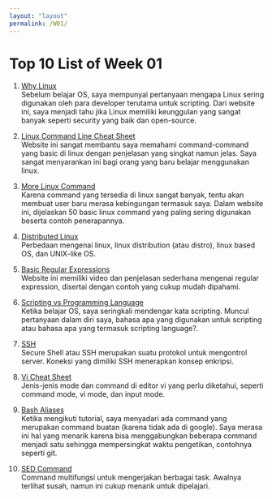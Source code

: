 ```yaml
---
layout: "layout"
permalink: /W01/
---
```


# Top 10 List of Week 01

1. [Why Linux](https://nielharper.com/2020/12/07/why-linux-is-the-most-popular-operating-system/)<br>
Sebelum belajar OS, saya mempunyai pertanyaan mengapa Linux sering digunakan oleh para developer terutama untuk scripting. Dari website ini, saya menjadi tahu jika Linux memiliki keunggulan yang sangat banyak seperti security yang baik dan open-source.

2. [Linux Command Line Cheat Sheet](https://ubuntu.com/tutorials/command-line-for-beginners)<br>
Website ini sangat membantu saya memahami command-command yang basic di linux dengan penjelasan yang singkat namun jelas. Saya sangat menyarankan ini bagi orang yang baru belajar menggunakan linux.

3. [More Linux Command](https://www.puttygen.com/linux-commands)<br>
Karena command yang tersedia di linux sangat banyak, tentu akan membuat user baru merasa kebingungan termasuk saya. Dalam website ini, dijelaskan 50 basic linux command yang paling sering digunakan beserta contoh penerapannya.

4. [Distributed Linux](https://itsfoss.com/what-is-linux-distribution/)<br>
Perbedaan mengenai linux, linux distribution (atau distro), linux based OS, dan UNIX-like OS.

5. [Basic Regular Expressions](https://www.guru99.com/linux-regular-expressions.html)<br>
Website ini memiliki video dan penjelasan sederhana mengenai regular expression, disertai dengan contoh yang cukup mudah dipahami.

6. [Scripting vs Programming Language](https://www.geeksforgeeks.org/whats-the-difference-between-scripting-and-programming-languages)<br>
Ketika belajar OS, saya seringkali mendengar kata scripting. Muncul pertanyaan dalam diri saya, bahasa apa yang digunakan untuk scripting atau bahasa apa yang termasuk scripting language?.

7. [SSH](https://www.niagahoster.co.id/blog/apa-itu-ssh/)<br>
Secure Shell atau SSH merupakan suatu protokol untuk mengontrol server. Koneksi yang dimiliki SSH menerapkan konsep enkripsi.

8. [Vi Cheat Sheet](https://www.thegeekdiary.com/basic-vi-commands-cheat-sheet/)<br>
Jenis-jenis mode dan command di editor vi yang perlu diketahui, seperti command mode, vi mode, dan input mode.

9. [Bash Aliases](https://linuxize.com/post/how-to-create-bash-aliases)<br>
Ketika mengikuti tutorial, saya menyadari ada command yang merupakan command buatan (karena tidak ada di google). Saya merasa ini hal yang menarik karena bisa menggabungkan beberapa command menjadi satu sehingga mempersingkat waktu pengetikan, contohnya seperti git.

10. [SED Command](https://www.hostinger.co.id/tutorial/sed-linux)<br>
Command multifungsi untuk mengerjakan berbagai task. Awalnya terlihat susah, namun ini cukup menarik untuk dipelajari.
